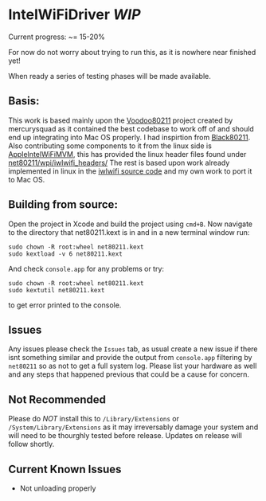 # IntelWiFiDriver *WIP*
Current progress: ~= 15-20%

For now do not worry about trying to run this, as it is nowhere near finished yet!

When ready a series of testing phases will be made available.

## Basis:
This work is based mainly upon the [Voodoo80211](https://github.com/mercurysquad/Voodoo80211) project created by mercurysquad as it contained the best codebase to work off of and should end up integrating into Mac OS properly.
I had inspirtion from [Black80211](https://github.com/rpeshkov/black80211).
Also contributing some components to it from the linux side is [AppleIntelWiFiMVM](https://github.com/ammulder/AppleIntelWiFiMVM), this has provided the linux header files found under [net80211/wpi/iwlwifi_headers/](net80211/wpi/iwlwifi_headers)
The rest is based upon work already implemented in linux in the [iwlwifi source code](https://git.kernel.org/pub/scm/linux/kernel/git/iwlwifi/iwlwifi-fixes.git) and my own work to port it to Mac OS.

## Building from source:
Open the project in Xcode and build the project using `cmd+B`.
Now navigate to the directory that net80211.kext is in and in a new terminal window run:
```
sudo chown -R root:wheel net80211.kext
sudo kextload -v 6 net80211.kext
```
And check `console.app` for any problems
or try:
```
sudo chown -R root:wheel net80211.kext
sudo kextutil net80211.kext
```
to get error printed to the console.

## Issues
Any issues please check the `Issues` tab, as usual create a new issue if there isnt something similar and provide the output from `console.app` filtering by `net80211` so as not to get a full system log.
Please list your hardware as well and any steps that happened previous that could be a cause for concern.

## Not Recommended
Please do *NOT* install this to `/Library/Extensions` or `/System/Library/Extensions` as it may irreversably damage your system and will need to be thourghly tested before release.
Updates on release will follow shortly.

## Current Known Issues
* Not unloading properly
